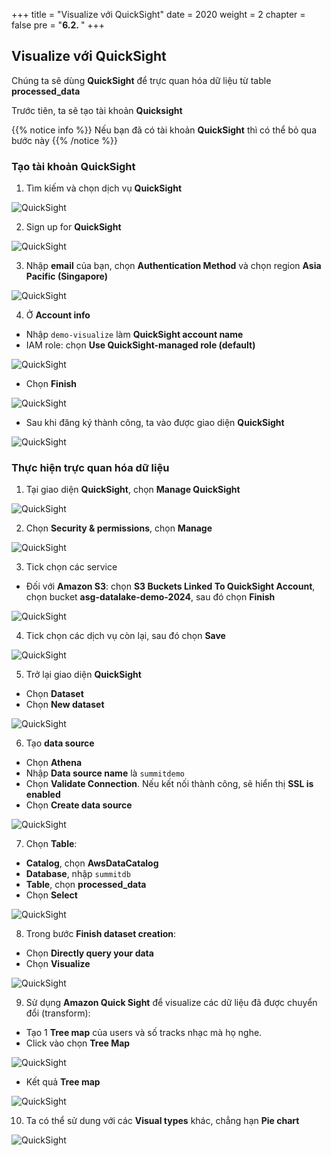 +++
title = "Visualize với QuickSight"
date = 2020
weight = 2
chapter = false
pre = "<b>6.2. </b>"
+++

## Visualize với QuickSight

Chúng ta sẽ dùng **QuickSight** để trực quan hóa dữ liệu từ table **processed_data**

Trước tiên, ta sẽ tạo tài khoản **Quicksight**

{{% notice info %}}
Nếu bạn đã có tài khoản **QuickSight** thì có thể bỏ qua bước này
{{% /notice %}}

### Tạo tài khoản QuickSight

1. Tìm kiếm và chọn dịch vụ **QuickSight**

![QuickSight](/images/6/6.2/quicksight.png?width=90pc)

2. Sign up for **QuickSight**

![QuickSight](/images/6/6.2/signup_ud.png?width=90pc)

3. Nhập **email** của bạn, chọn **Authentication Method** và chọn region **Asia Pacific (Singapore)**

![QuickSight](/images/6/6.2/quicksight_form_ud.png?width=90pc)

4. Ở **Account info**

- Nhập `demo-visualize` làm **QuickSight account name**
- IAM role: chọn **Use QuickSight-managed role (default)**

![QuickSight](/images/6/6.2/quicksight_form2.png?width=90pc)

- Chọn **Finish**

![QuickSight](/images/6/6.2/fiinish_signup.png?width=90pc)

- Sau khi đăng ký thành công, ta vào được giao diện **QuickSight**

![QuickSight](/images/6/6.2/quicksight_dashboard.png?width=90pc)

### Thực hiện trực quan hóa dữ liệu

1. Tại giao diện **QuickSight**, chọn **Manage QuickSight**

![QuickSight](/images/6/6.2/manage_quicksight.png?width=90pc)

2. Chọn **Security & permissions**, chọn **Manage**

![QuickSight](/images/6/6.2/click_manage_setting.png?width=90pc)

3. Tick chọn các service

- Đối với **Amazon S3**: chọn **S3 Buckets Linked To QuickSight Account**, chọn bucket **asg-datalake-demo-2024**, sau đó chọn **Finish**

![QuickSight](/images/6/6.2/allow_s3.png?width=90pc)

4. Tick chọn các dịch vụ còn lại, sau đó chọn **Save**

![QuickSight](/images/6/6.2/save_allow.png?width=90pc)

5. Trở lại giao diện **QuickSight**

- Chọn **Dataset**
- Chọn **New dataset**

![QuickSight](/images/6/6.2/create_dataset_btn_ud.png?width=90pc)

6. Tạo **data source**

- Chọn **Athena**
- Nhập **Data source name** là `summitdemo`
- Chọn **Validate Connection**. Nếu kết nối thành công, sẽ hiển thị **SSL is enabled**
- Chọn **Create data source**

![QuickSight](/images/6/6.2/create_data_source.png?width=90pc)

7. Chọn **Table**:

- **Catalog**, chọn **AwsDataCatalog**
- **Database**, nhập `summitdb`
- **Table**, chọn **processed_data**
- Chọn **Select**

![QuickSight](/images/6/6.2/select_table.png?width=90pc)

8. Trong bước **Finish dataset creation**:

- Chọn **Directly query your data**
- Chọn **Visualize**

![QuickSight](/images/6/6.2/finish_create_dataset.png?width=90pc)

9. Sử dụng **Amazon Quick Sight** để visualize các dữ liệu đã được chuyển đổi (transform):

- Tạo 1 **Tree map** của users và số tracks nhạc mà họ nghe.
- Click vào chọn **Tree Map**

![QuickSight](/images/6/6.2/tree_map.png?width=90pc)

- Kết quả **Tree map**

![QuickSight](/images/6/6.2/treemap.png?width=90pc)

10. Ta có thể sử dung với các **Visual types** khác, chẳng hạn **Pie chart**

![QuickSight](/images/6/6.2/piechart.png?width=90pc)
